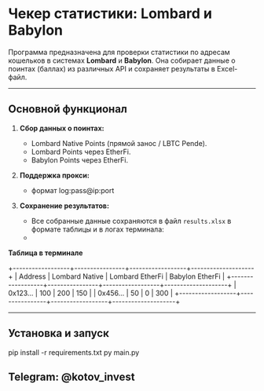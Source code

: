 # **Чекер статистики: Lombard и Babylon**

Программа предназначена для проверки статистики по адресам кошельков в системах **Lombard** и **Babylon**. Она собирает данные о поинтах (баллах) из различных API и сохраняет результаты в Excel-файл.

---

## **Основной функционал**
1. **Сбор данных о поинтах:**
   - Lombard Native Points (прямой занос / LBTC Pende).
   - Lombard Points через EtherFi.
   - Babylon Points через EtherFi.

2. **Поддержка прокси:**
   - формат log:pass@ip:port

3. **Сохранение результатов:**
   - Все собранные данные сохраняются в файл `results.xlsx` в формате таблицы и в логах терминала:
   - 
**Таблица в терминале**

+------------------+----------------+------------------+--------------------+
| Address          | Lombard Native | Lombard EtherFi  | Babylon EtherFi   |
+------------------+----------------+------------------+--------------------+
| 0x123...         | 100            | 200              | 150                |
| 0x456...         | 50             | 0                | 300                |
+------------------+----------------+------------------+--------------------+

---

## **Установка и запуск**

pip install -r requirements.txt
py main.py

## **Telegram: @kotov_invest**
